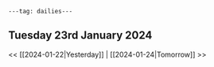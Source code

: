 ```
---tag: dailies---
```

## Tuesday 23rd January 2024


<< [[2024-01-22|Yesterday]] | [[2024-01-24|Tomorrow]] >>




